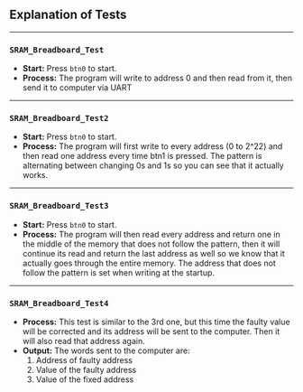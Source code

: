 ## Explanation of Tests

---

### `SRAM_Breadboard_Test`
- **Start:** Press `btn0` to start.
- **Process:** The program will write to address 0 and then read from it, then send it to computer via UART
---

### `SRAM_Breadboard_Test2`
- **Start:** Press `btn0` to start.
- **Process:** The program will first write to every address (0 to 2^22) and then read one address every time btn1 is pressed. The pattern is alternating between changing 0s and 1s so you can see that it actually works.

---

### `SRAM_Breadboard_Test3`
- **Start:** Press `btn0` to start.
- **Process:** The program will then read every address and return one in the middle of the memory that does not follow the pattern, then it will continue its read and return the last address as well so we know that it actually goes through the entire memory. The address that does not follow the pattern is set when writing at the startup.

---

### `SRAM_Breadboard_Test4`
- **Process:** This test is similar to the 3rd one, but this time the faulty value will be corrected and its address will be sent to the computer. Then it will also read that address again. 
- **Output:** The words sent to the computer are:
    1. Address of faulty address
    2. Value of the faulty address
    3. Value of the fixed address

